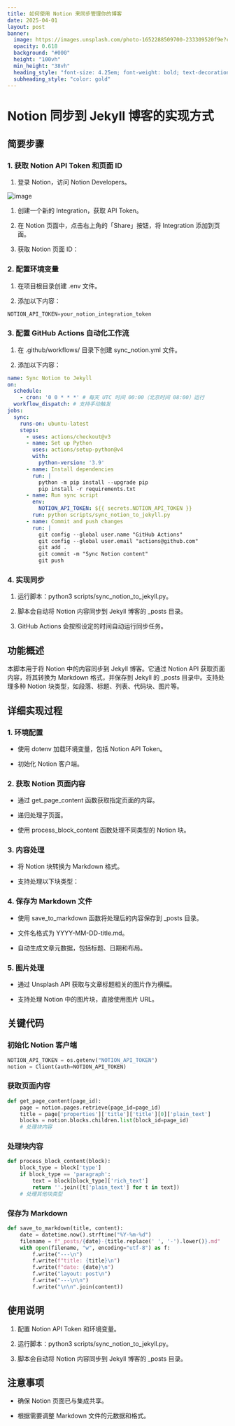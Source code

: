 ```yaml
---
title: 如何使用 Notion 来同步管理你的博客
date: 2025-04-01
layout: post
banner:
  image: https://images.unsplash.com/photo-1652288509700-233309520f9e?crop=entropy&cs=tinysrgb&fit=max&fm=jpg&ixid=M3w2OTIwMzJ8MHwxfHJhbmRvbXx8fHx8fHx8fDE3NDM0ODE1MTB8&ixlib=rb-4.0.3&q=80&w=1080
  opacity: 0.618
  background: "#000"
  height: "100vh"
  min_height: "38vh"
  heading_style: "font-size: 4.25em; font-weight: bold; text-decoration: underline"
  subheading_style: "color: gold"
---
```


# Notion 同步到 Jekyll 博客的实现方式

## 简要步骤

### 1. 获取 Notion API Token 和页面 ID

1. 登录 Notion，访问 Notion Developers。

![image](https://prod-files-secure.s3.us-west-2.amazonaws.com/a7a0cc5a-89b9-4cda-8686-1fba0ca52f40/d19c1afe-dea5-4312-9333-786b0ba83054/image.png?X-Amz-Algorithm=AWS4-HMAC-SHA256&X-Amz-Content-Sha256=UNSIGNED-PAYLOAD&X-Amz-Credential=ASIAZI2LB466Y63DE7OA%2F20250401%2Fus-west-2%2Fs3%2Faws4_request&X-Amz-Date=20250401T042510Z&X-Amz-Expires=3600&X-Amz-Security-Token=IQoJb3JpZ2luX2VjEEsaCXVzLXdlc3QtMiJHMEUCIQDnYsLoYJHwTEWTpuNuVKw%2BJbd1HUoJkwCojM00V6vOigIgb%2BWmW1xlUAhQ%2BumtlN9kKOLLTEwqgxDfTam2Iu59FvAqiAQItP%2F%2F%2F%2F%2F%2F%2F%2F%2F%2FARAAGgw2Mzc0MjMxODM4MDUiDC3pvr0n0XYmFuMSgCrcA6Xj434yU81r%2FJpIEgkJzc9EgHPnwbGCjcvUotsjdixV5yoFPxzVBT2oiUSoUHsw7JkMrriBiZQviC4pIr0WPt7CrWw5DuwCq7E0VZDRP1Y8gF%2FxGNmVAMKsYt58A7d68Pvi%2BMdFwRzym9jmYOoA%2FO%2FFJ1HyBO2xvLV5iPufNSSDCLUJzqPxphou3l%2FpWQg2%2BtXLbocoudQIETyaqTvUwruG%2B1Vas4IR5EWcP07B4XxfWdpMO1r%2FEsRd6fceTtxMiVcL%2FqIVFjgyeMUSPmBFlIod86vVIq1w2axvErdJBw1NYr2zB%2FoawHSZT5qQZWAZvkPWVOdkyI8zUS7z%2F%2F6hOuPiYAeAVlSocx8juu7oKgSS%2BQCi0kaVEZ9nLw0Hmcrl9Pnet2bVTpDK4pIwhey3hJxHBQl5ngoE2xJ%2B91ir41Qhi5ivx8FhKTScfGk%2BR3FX%2FJ5VXluA8SS1%2F8I7WiddFOtNAo5veGe74gpf0CEdTdgnlMkSqp7sHWy%2FG8DlsvBPR%2FWQxKWduKhZ1jOaryM2o2eWKatUS6lFmSpNKHuntW1JOEXMNlJzVjG4uhRObSwEhSDiHIrHOdgJFESCKzcJjaAuR3RyWywNM2kupy3e7Htm9TBYQYOVLh2%2BpVzQMNWkrb8GOqUB%2BBIf74Pz%2BIjY1juxFe051PQz14zzbviylqNMnQu8Oi6BiwzTHOESlczmKkYidIZDyRqZQKG8XSIA5xIFonYQk8o%2B7SR6IHQKEb86WJEHqaPShsipoe4tiuERONb%2FVeHUx9giJWEZnDDjmFwnjoGxmxrN0HsEKDTIfIeFw4LF8fUBmAeJrLNPYBYvSKLLLjAC8Qb%2B%2BScPmhHuvi3C3JereijB2wQa&X-Amz-Signature=f611d29066b0d410fe074c7f6f0a3ddfef518162b483a5fa9febbd03cfa7dbab&X-Amz-SignedHeaders=host&x-id=GetObject)

1. 创建一个新的 Integration，获取 API Token。

1. 在 Notion 页面中，点击右上角的「Share」按钮，将 Integration 添加到页面。

1. 获取 Notion 页面 ID：


### 2. 配置环境变量

1. 在项目根目录创建 .env 文件。

1. 添加以下内容：

```javascript
NOTION_API_TOKEN=your_notion_integration_token
```

### 3. 配置 GitHub Actions 自动化工作流

1. 在 .github/workflows/ 目录下创建 sync_notion.yml 文件。

1. 添加以下内容：

```yaml
name: Sync Notion to Jekyll
on:
  schedule:
    - cron: '0 0 * * *' # 每天 UTC 时间 00:00（北京时间 08:00）运行
  workflow_dispatch: # 支持手动触发
jobs:
  sync:
    runs-on: ubuntu-latest
    steps:
      - uses: actions/checkout@v3
      - name: Set up Python
        uses: actions/setup-python@v4
        with:
          python-version: '3.9'
      - name: Install dependencies
        run: |
          python -m pip install --upgrade pip
          pip install -r requirements.txt
      - name: Run sync script
        env:
          NOTION_API_TOKEN: ${{ secrets.NOTION_API_TOKEN }}
        run: python scripts/sync_notion_to_jekyll.py
      - name: Commit and push changes
        run: |
          git config --global user.name "GitHub Actions"
          git config --global user.email "actions@github.com"
          git add .
          git commit -m "Sync Notion content"
          git push
```

### 4. 实现同步

1. 运行脚本：python3 scripts/sync_notion_to_jekyll.py。

1. 脚本会自动将 Notion 内容同步到 Jekyll 博客的 _posts 目录。

1. GitHub Actions 会按照设定的时间自动运行同步任务。

## 功能概述

本脚本用于将 Notion 中的内容同步到 Jekyll 博客。它通过 Notion API 获取页面内容，将其转换为 Markdown 格式，并保存到 Jekyll 的 _posts 目录中。支持处理多种 Notion 块类型，如段落、标题、列表、代码块、图片等。

## 详细实现过程

### 1. 环境配置

- 使用 dotenv 加载环境变量，包括 Notion API Token。

- 初始化 Notion 客户端。

### 2. 获取 Notion 页面内容

- 通过 get_page_content 函数获取指定页面的内容。

- 递归处理子页面。

- 使用 process_block_content 函数处理不同类型的 Notion 块。

### 3. 内容处理

- 将 Notion 块转换为 Markdown 格式。

- 支持处理以下块类型：


### 4. 保存为 Markdown 文件

- 使用 save_to_markdown 函数将处理后的内容保存到 _posts 目录。

- 文件名格式为 YYYY-MM-DD-title.md。

- 自动生成文章元数据，包括标题、日期和布局。

### 5. 图片处理

- 通过 Unsplash API 获取与文章标题相关的图片作为横幅。

- 支持处理 Notion 中的图片块，直接使用图片 URL。

## 关键代码

### 初始化 Notion 客户端

```python
NOTION_API_TOKEN = os.getenv("NOTION_API_TOKEN")
notion = Client(auth=NOTION_API_TOKEN)
```

### 获取页面内容

```python
def get_page_content(page_id):
    page = notion.pages.retrieve(page_id=page_id)
    title = page['properties']['title']['title'][0]['plain_text']
    blocks = notion.blocks.children.list(block_id=page_id)
    # 处理块内容
```

### 处理块内容

```python
def process_block_content(block):
    block_type = block['type']
    if block_type == 'paragraph':
        text = block[block_type]['rich_text']
        return ''.join([t['plain_text'] for t in text])
    # 处理其他块类型
```

### 保存为 Markdown

```python
def save_to_markdown(title, content):
    date = datetime.now().strftime("%Y-%m-%d")
    filename = f"_posts/{date}-{title.replace(' ', '-').lower()}.md"
    with open(filename, "w", encoding="utf-8") as f:
        f.write("---\n")
        f.write(f"title: {title}\n")
        f.write(f"date: {date}\n")
        f.write("layout: post\n")
        f.write("---\n\n")
        f.write("\n\n".join(content))
```

## 使用说明

1. 配置 Notion API Token 和环境变量。

1. 运行脚本：python3 scripts/sync_notion_to_jekyll.py。

1. 脚本会自动将 Notion 内容同步到 Jekyll 博客的 _posts 目录。

## 注意事项

- 确保 Notion 页面已与集成共享。

- 根据需要调整 Markdown 文件的元数据和格式。